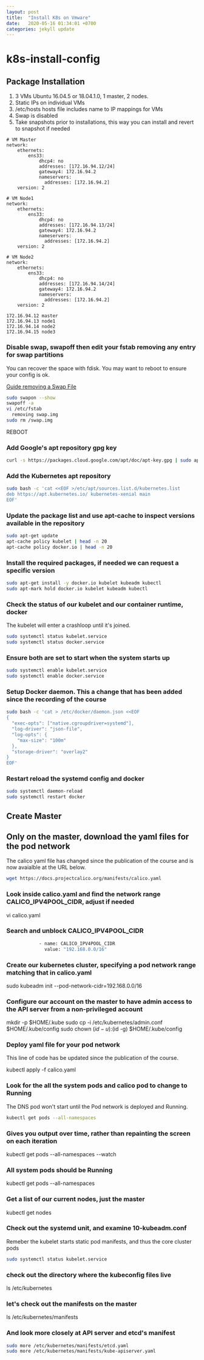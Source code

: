 ```yaml
---
layout: post
title:  "Install K8s on Vmware"
date:   2020-05-16 01:34:01 +0700
categories: jekyll update
---
```

# k8s-install-config

## Package Installation

1. 3 VMs Ubuntu 16.04.5 or 18.04.1.0, 1 master, 2 nodes.
2. Static IPs on individual VMs
3. /etc/hosts hosts file includes name to IP mappings for VMs
4. Swap is disabled
5. Take snapshots prior to installations, this way you can install and revert to snapshot if needed

```properties
# VM Master
network:
    ethernets:
        ens33:
            dhcp4: no
            addresses: [172.16.94.12/24]
            gateway4: 172.16.94.2
            nameservers:
              addresses: [172.16.94.2]
    version: 2
```

```properties
# VM Node1
network:
    ethernets:
        ens33:
            dhcp4: no
            addresses: [172.16.94.13/24]
            gateway4: 172.16.94.2
            nameservers:
              addresses: [172.16.94.2]
    version: 2
```

```properties
# VM Node2
network:
    ethernets:
        ens33:
            dhcp4: no
            addresses: [172.16.94.14/24]
            gateway4: 172.16.94.2
            nameservers:
              addresses: [172.16.94.2]
    version: 2
```

```properties
172.16.94.12 master
172.16.94.13 node1
172.16.94.14 node2
172.16.94.15 node3

```

### Disable swap, swapoff then edit your fstab removing any entry for swap partitions

You can recover the space with fdisk. You may want to reboot to ensure your config is ok.

[Guide removing a Swap File](https://linuxize.com/post/how-to-add-swap-space-on-ubuntu-18-04/#removing-a-swap-file)

```bash
sudo swapon --show
swapoff -a
vi /etc/fstab
  removing swap.img
sudo rm /swap.img
```

REBOOT

### Add Google's apt repository gpg key

```bash
curl -s https://packages.cloud.google.com/apt/doc/apt-key.gpg | sudo apt-key add -
```

### Add the Kubernetes apt repository

```bash
sudo bash -c 'cat <<EOF >/etc/apt/sources.list.d/kubernetes.list
deb https://apt.kubernetes.io/ kubernetes-xenial main
EOF'
```

### Update the package list and use apt-cache to inspect versions available in the repository

```bash
sudo apt-get update
apt-cache policy kubelet | head -n 20
apt-cache policy docker.io | head -n 20
```

### Install the required packages, if needed we can request a specific version

```bash
sudo apt-get install -y docker.io kubelet kubeadm kubectl
sudo apt-mark hold docker.io kubelet kubeadm kubectl
```

### Check the status of our kubelet and our container runtime, docker

The kubelet will enter a crashloop until it's joined.

```bash
sudo systemctl status kubelet.service
sudo systemctl status docker.service
```

### Ensure both are set to start when the system starts up

```bash
sudo systemctl enable kubelet.service
sudo systemctl enable docker.service
```

### Setup Docker daemon. This a change that has been added since the recording of the course

```bash
sudo bash -c 'cat > /etc/docker/daemon.json <<EOF
{
  "exec-opts": ["native.cgroupdriver=systemd"],
  "log-driver": "json-file",
  "log-opts": {
    "max-size": "100m"
  },
  "storage-driver": "overlay2"
}
EOF'
```

### Restart reload the systemd config and docker

```bash
sudo systemctl daemon-reload
sudo systemctl restart docker
```

## Create Master

## Only on the master, download the yaml files for the pod network

The calico yaml file has changed since the publication of the course and is now avaialble at the URL below.

```bash
wget https://docs.projectcalico.org/manifests/calico.yaml
```

### Look inside calico.yaml and find the network range CALICO_IPV4POOL_CIDR, adjust if needed

vi calico.yaml

### Search and unblock CALICO_IPV4POOL_CIDR

```bash
            - name: CALICO_IPV4POOL_CIDR
              value: "192.168.0.0/16"
```

### Create our kubernetes cluster, specifying a pod network range matching that in calico.yaml

sudo kubeadm init --pod-network-cidr=192.168.0.0/16

### Configure our account on the master to have admin access to the API server from a non-privileged account

mkdir -p $HOME/.kube
sudo cp -i /etc/kubernetes/admin.conf $HOME/.kube/config
sudo chown $(id -u):$(id -g) $HOME/.kube/config

### Deploy yaml file for your pod network

This line of code has be updated since the publication of the course.

kubectl apply -f calico.yaml

### Look for the all the system pods and calico pod to change to Running

The DNS pod won't start until the Pod network is deployed and Running.

```bash
kubectl get pods --all-namespaces
```

### Gives you output over time, rather than repainting the screen on each iteration

kubectl get pods --all-namespaces --watch

### All system pods should be Running

kubectl get pods --all-namespaces

### Get a list of our current nodes, just the master

kubectl get nodes

### Check out the systemd unit, and examine 10-kubeadm.conf

Remeber the kubelet starts static pod manifests, and thus the core cluster pods

```bash
sudo systemctl status kubelet.service
```

### check out the directory where the kubeconfig files live

ls /etc/kubernetes

### let's check out the manifests on the master

ls /etc/kubernetes/manifests

### And look more closely at API server and etcd's manifest

```bash
sudo more /etc/kubernetes/manifests/etcd.yaml
sudo more /etc/kubernetes/manifests/kube-apiserver.yaml
```
